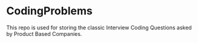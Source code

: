 # CodingProblems
This repo is used for storing the classic Interview Coding Questions asked by Product Based Companies.
